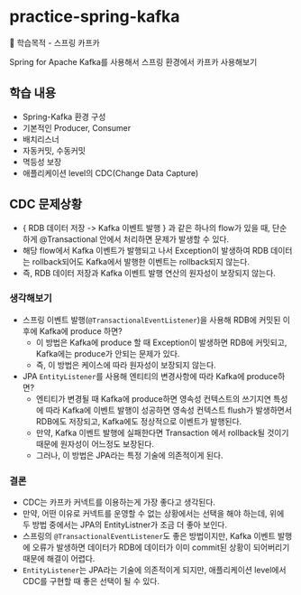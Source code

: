 # practice-spring-kafka
🧨 학습목적 - 스프링 카프카

Spring for Apache Kafka를 사용해서 스프링 환경에서 카프카 사용해보기

## 학습 내용

- Spring-Kafka 환경 구성
- 기본적인 Producer, Consumer
- 배치리스너
- 자동커밋, 수동커밋
- 멱등성 보장
- 애플리케이션 level의 CDC(Change Data Capture)

## CDC 문제상황

- { RDB 데이터 저장 -> Kafka 이벤트 발행 } 과 같은 하나의 flow가 있을 때, 단순하게 @Transactional 안에서 처리하면 문제가 발생할 수 있다.
- 해당 flow에서 Kafka 이벤트가 발행되고 나서 Exception이 발생하여 RDB 데이터는 rollback되어도 Kafka에서 발행한 이벤트는 rollback되지 않는다.
- 즉, RDB 데이터 저장과 Kafka 이벤트 발행 연산의 원자성이 보장되지 않는다.

### 생각해보기

- 스프링 이벤트 발행(`@TransactionalEventListener`)을 사용해 RDB에 커밋된 이후에 Kafka에 produce 하면?
  - 이 방법은 Kafka에 produce 할 때 Exception이 발생하면 RDB에 커밋되고, Kafka에는 produce가 안되는 문제가 있다.
  - 즉, 이 방법은 케이스에 따라 원자성이 보장되지 않는다.
- JPA `EntityListener`를 사용해 엔티티의 변경사항에 따라 Kafka에 produce하면?
  - 엔티티가 변경될 때 Kafka에 produce하면 영속성 컨텍스트의 쓰기지연 특성에 따라 Kafka에 이벤트 발행이 성공하면 영속성 컨텍스트 flush가 발생하면서 RDB에도 저장되고, Kafka에도 정상적으로 이벤트가 발행된다.
  - 만약, Kafka 이벤트 발행에 실패한다면 Transaction 에서 rollback될 것이기 때문에 원자성이 어느정도 보장된다.
  - 그러나, 이 방법은 JPA라는 특정 기술에 의존적이게 된다.

### 결론

- CDC는 카프카 커넥트를 이용하는게 가장 좋다고 생각된다.
- 만약, 어떤 이유로 커넥트를 운영할 수 없는 상황에서는 선택을 해야 하는데, 위에 두 방법 중에서는 JPA의 EntityListner가 조금 더 좋아 보인다.
- 스프링의 `@TransactionalEventListener`도 좋은 방법이지만, Kafka 이벤트 발행에 오류가 발생하면 데이터가 RDB에 데이터가 이미 commit된 상황이 되어버리기 때문에 해결이 어렵다.
- `EntityListener`는 JPA라는 기술에 의존적이게 되지만, 애플리케이션 level에서 CDC를 구현할 때 좋은 선택이 될 수 있다.